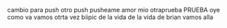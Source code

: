 cambio para push
otro push
pusheame amor mio
otraprueba
PRUEBA 
oye como va 
vamos otrta vez
biipic de la vida de la vida de brian
vamos alla
